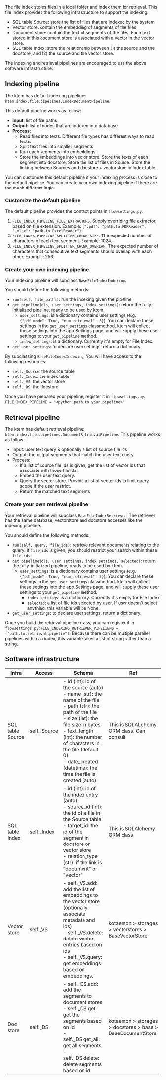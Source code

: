 The file index stores files in a local folder and index them for retrieval.
This file index provides the following infrastructure to support the indexing:

- SQL table Source: store the list of files that are indexed by the system
- Vector store: contain the embedding of segments of the files
- Document store: contain the text of segments of the files. Each text stored
  in this document store is associated with a vector in the vector store.
- SQL table Index: store the relationship between (1) the source and the
  docstore, and (2) the source and the vector store.

The indexing and retrieval pipelines are encouraged to use the above software
infrastructure.

## Indexing pipeline

The ktem has default indexing pipeline: `ktem.index.file.pipelines.IndexDocumentPipeline`.

This default pipeline works as follow:

- **Input**: list of file paths
- **Output**: list of nodes that are indexed into database
- **Process**:
  - Read files into texts. Different file types has different ways to read texts.
  - Split text files into smaller segments
  - Run each segments into embeddings.
  - Store the embeddings into vector store. Store the texts of each segment
    into docstore. Store the list of files in Source. Store the linking
    between Sources and docstore + vectorstore in Index table.

You can customize this default pipeline if your indexing process is close to the
default pipeline. You can create your own indexing pipeline if there are too
much different logic.

### Customize the default pipeline

The default pipeline provides the contact points in `flowsettings.py`.

1. `FILE_INDEX_PIPELINE_FILE_EXTRACTORS`. Supply overriding file extractor,
   based on file extension. Example: `{".pdf": "path.to.PDFReader", ".xlsx": "path.to.ExcelReader"}`
2. `FILE_INDEX_PIPELINE_SPLITTER_CHUNK_SIZE`. The expected number of characters
   of each text segment. Example: 1024.
3. `FILE_INDEX_PIPELINE_SPLITTER_CHUNK_OVERLAP`. The expected number of
   characters that consecutive text segments should overlap with each other.
   Example: 256.

### Create your own indexing pipeline

Your indexing pipeline will subclass `BaseFileIndexIndexing`.

You should define the following methods:

- `run(self, file_paths)`: run the indexing given the pipeline
- `get_pipeline(cls, user_settings, index_settings)`: return the
  fully-initialized pipeline, ready to be used by ktem.
  - `user_settings`: is a dictionary contains user settings (e.g. `{"pdf_mode": True, "num_retrieval": 5}`). You can declare these settings in the `get_user_settings` classmethod. ktem will collect these settings into the app Settings page, and will supply these user settings to your `get_pipeline` method.
  - `index_settings`: is a dictionary. Currently it's empty for File Index.
- `get_user_settings`: to declare user settings, return a dictionary.

By subclassing `BaseFileIndexIndexing`, You will have access to the following resources:

- `self._Source`: the source table
- `self._Index`: the index table
- `self._VS`: the vector store
- `self._DS`: the docstore

Once you have prepared your pipeline, register it in `flowsettings.py`: `FILE_INDEX_PIPELINE = "<python.path.to.your.pipeline>"`.

## Retrieval pipeline

The ktem has default retrieval pipeline:
`ktem.index.file.pipelines.DocumentRetrievalPipeline`. This pipeline works as
follow:

- Input: user text query & optionally a list of source file ids
- Output: the output segments that match the user text query
- Process:
  - If a list of source file ids is given, get the list of vector ids that
    associate with those file ids.
  - Embed the user text query.
  - Query the vector store. Provide a list of vector ids to limit query scope
    if the user restrict.
  - Return the matched text segments

### Create your own retrieval pipeline

Your retrieval pipeline will subclass `BaseFileIndexRetriever`. The retriever
has the same database, vectorstore and docstore accesses like the indexing
pipeline.

You should define the following methods:

- `run(self, query, file_ids)`: retrieve relevant documents relating to the
  query. If `file_ids` is given, you should restrict your search within these
  `file_ids`.
- `get_pipeline(cls, user_settings, index_settings, selected)`: return the
  fully-initialized pipeline, ready to be used by ktem.
  - `user_settings`: is a dictionary contains user settings (e.g. `{"pdf_mode": True, "num_retrieval": 5}`). You can declare these settings in the `get_user_settings` classmethod. ktem will collect these settings into the app Settings page, and will supply these user settings to your `get_pipeline` method.
    - `index_settings`: is a dictionary. Currently it's empty for File Index.
    - `selected`: a list of file ids selected by user. If user doesn't select
      anything, this variable will be None.
- `get_user_settings`: to declare user settings, return a dictionary.

Once you build the retrieval pipeline class, you can register it in
`flowsettings.py`: `FILE_INDEXING_RETRIEVER_PIPELIENS = ["path.to.retrieval.pipelie"]`. Because there can be
multiple parallel pipelines within an index, this variable takes a list of
string rather than a string.

## Software infrastructure

| Infra            | Access        | Schema                                                                                                                                                                                                                                                                                             | Ref                                                            |
| ---------------- | ------------- | -------------------------------------------------------------------------------------------------------------------------------------------------------------------------------------------------------------------------------------------------------------------------------------------------- | -------------------------------------------------------------- |
| SQL table Source | self.\_Source | - id (int): id of the source (auto)<br>- name (str): the name of the file<br>- path (str): the path of the file<br>- size (int): the file size in bytes<br>- text_length (int): the number of characters in the file (default 0)<br>- date_created (datetime): the time the file is created (auto) | This is SQLALchemy ORM class. Can consult                      |
| SQL table Index  | self.\_Index  | - id (int): id of the index entry (auto)<br>- source_id (int): the id of a file in the Source table<br>- target_id: the id of the segment in docstore or vector store<br>- relation_type (str): if the link is "document" or "vector"                                                              | This is SQLAlchemy ORM class                                   |
| Vector store     | self.\_VS     | - self.\_VS.add: add the list of embeddings to the vector store (optionally associate metadata and ids)<br>- self.\_VS.delete: delete vector entries based on ids<br>- self.\_VS.query: get embeddings based on embeddings.                                                                        | kotaemon > storages > vectorstores > BaseVectorStore       |
| Doc store        | self.\_DS     | - self.\_DS.add: add the segments to document stores<br>- self.\_DS.get: get the segments based on id<br>- self.\_DS.get_all: get all segments<br>- self.\_DS.delete: delete segments based on id                                                                                                  | kotaemon > storages > docstores > base > BaseDocumentStore |
